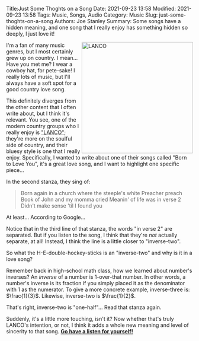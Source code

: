 Title:Just Some Thoghts on a Song
Date: 2021-09-23 13:58
Modified: 2021-09-23 13:58
Tags: Music, Songs, Audio
Category: Music
Slug: just-some-thoghts-on-a-song
Authors: Joe Stanley
Summary: Some songs have a hidden meaning, and one song that I really enjoy has something hidden so deeply, I just love it!


<img src="https://images.genius.com/526afafd58e01d4b67deca68f8840a80.1000x1000x1.jpg"
    width="300" alt="LANCO" align="right">

I'm a fan of many music genres, but I most certainly grew up on country. I mean... Have you met me? I wear a cowboy hat,
for pete-sake! I really lots of music, but I'll always have a soft spot for a good country love song.

This definitely diverges from the other content that I often write about, but I think it's relevant. You see, one of the
modern country groups who I really enjoy is ["LANCO"](https://www.lancomusic.com/); they're more on the soulful side of
country, and their bluesy style is one that I really enjoy. Specifically, I wanted to write about one of their songs
called "Born to Love You", it's a great love song, and I want to highlight one specific piece...

In the second stanza, they sing of:

> Born again in a church where the steeple's white
Preacher preach Book of John and my momma cried
Meanin' of life was in verse 2
Didn't make sense 'til I found you

At least... According to Google...

Notice that in the third line of that stanza, the words "in verse 2" are separated. But if you listen to the song, I think
that they're *not* actually separate, at all! Instead, I think the line is a little closer to "inverse-two".

So what the H-E-double-hockey-sticks is an "inverse-two" and why is it in a love song?

Remember back in high-school math class, how we learned about number's inverses? An *inverse* of a number is 1-over-that
number. In other words, a number's inverse is its fraction if you simply placed it as the denominator with 1 as the
numerator. To give a more concrete example, inverse-three is: $\frac{1}{3}$. Likewise, inverse-two is $\frac{1}{2}$.

That's right, inverse-two is "one-half"... Read that stanza again.

Suddenly, it's a little more touching, isn't it? Now whether that's truly LANCO's intention, or not, I think it adds a
whole new meaning and level of sincerity to that song. [**Go have a listen for yourself!**](https://www.youtube.com/watch?v=gjkn7orWpeA)
